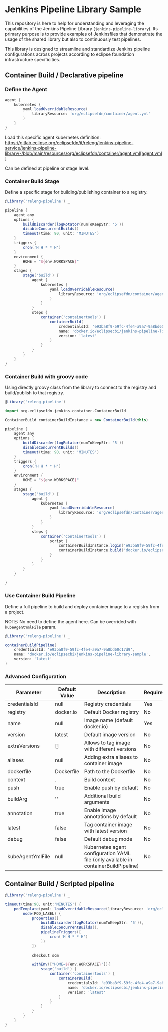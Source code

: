 # Jenkins Pipeline Library Sample

This repository is here to help for understanding and leveraging the capabilities of the Jenkins Pipeline Library (`jenkins-pipeline-library`). Its primary purpose is to provide examples of Jenkinsfiles that demonstrate the usage of the shared library but also to continuously test pipelines. 

This library is designed to streamline and standardize Jenkins pipeline configurations across projects according to eclipse foundation infrastructure specificities.

## Container Build / Declarative pipeline

### Define the Agent

```groovy
agent {
    kubernetes {
        yaml loadOverridableResource(
            libraryResource: 'org/eclipsefdn/container/agent.yml'
        )
    }
}
```

Load this specific agent kubernetes definition: https://gitlab.eclipse.org/eclipsefdn/it/releng/jenkins-pipeline-service/jenkins-pipeline-library/-/blob/main/resources/org/eclipsefdn/container/agent.yml[agent.yml]

Can be defined at pipeline or stage level. 


### Container Build Stage

Define a specific stage for building/publishing container to a registry.

```groovy
@Library('releng-pipeline') _

pipeline {
    agent any
    options {
        buildDiscarder(logRotator(numToKeepStr: '5'))
        disableConcurrentBuilds()
        timeout(time: 90, unit: 'MINUTES')
    }
    triggers {
        cron('H H * * H')
    }
    environment {
        HOME = "${env.WORKSPACE}"
    }
    stages {
        stage('build') {
            agent {
                kubernetes {
                    yaml loadOverridableResource(
                        libraryResource: 'org/eclipsefdn/container/agent.yml'
                    )
                }
            }
            steps {
                container('containertools') {
                    containerBuild(
                        credentialsId: 'e93ba8f9-59fc-4fe4-a9a7-9a8bd60c17d9',
                        name: 'docker.io/eclipsecbi/jenkins-pipeline-library-sample',
                        version: 'latest'
                    )
                }
            }
        }
    }
}
```

### Container Build with groovy code

Using directly groovy class from the library to connect to the registry and build/publish to that registry.

```groovy
@Library('releng-pipeline')

import org.eclipsefdn.jenkins.container.ContainerBuild

ContainerBuild containerBuildInstance = new ContainerBuild(this)

pipeline {
    agent any
    options {
        buildDiscarder(logRotator(numToKeepStr: '5'))
        disableConcurrentBuilds()
        timeout(time: 90, unit: 'MINUTES')
    }
    triggers {
        cron('H H * * H')
    }
    environment {
        HOME = "${env.WORKSPACE}"
    }    
    stages {
        stage('build') {
            agent {
                kubernetes {
                    yaml loadOverridableResource(
                        libraryResource: 'org/eclipsefdn/container/agent.yml'
                    )
                }
            }
            steps {
                container('containertools') {
                    script {
                        containerBuildInstance.login('e93ba8f9-59fc-4fe4-a9a7-9a8bd60c17d9')
                        containerBuildInstance.build('docker.io/eclipsecbi/jenkins-pipeline-library-sample', 'latest')
                    }
                }
            }
        }
    }
    
}
```

### Use Container Build Pipeline

Define a full pipeline to build and deploy container image to a registry from a project.

NOTE: No need to define the agent here. Can be overrided with `kubeAgentYmlFile` param.

```groovy
@Library('releng-pipeline') _

containerBuildPipeline(
    credentialsId: 'e93ba8f9-59fc-4fe4-a9a7-9a8bd60c17d9',
    name: 'docker.io/eclipsecbi/jenkins-pipeline-library-sample',
    version: 'latest'
)
```

### Advanced Configuration


| Parameter         | Default Value | Description                                   | Required  |
| -------------     | --------------| ----------------------------------------------| --------- |
| credentialsId     | null          | Registry credentials                          | Yes       |
| registry          | docker.io     | Default Docker registry                       | No        |
| name              | null          | Image name (default docker.io)                | Yes       |
| version           | latest        | Default image version                         | No        |
| extraVersions     | []            | Allows to tag image with different versions   | No        |
| aliases           | null          | Adding extra aliases to container image       | No        |
| dockerfile        | Dockerfile    | Path to the Dockerfile                        | No        |
| context           | .             | Build context                                 | No        |
| push              | true          | Enable push by default                        | No        |
| buildArg          | ''            | Additional build arguments                    | No        |
| annotation        | true          | Enable image annotations by default           | No        |
| latest            | false         | Tag container image with latest version       | No        |
| debug             | false         | Default debug mode                            | No        |
| kubeAgentYmlFile  | null          | Kubernetes agent configuration YAML file (only available in containerBuildPipeline) | No  |


## Container Build / Scripted pipeline


```groovy
@Library('releng-pipeline') _

timeout(time:90, unit:'MINUTES') {
    podTemplate(yaml: loadOverridableResource(libraryResource: 'org/eclipsefdn/container/agent.yml')) {
        node(POD_LABEL) {
            properties([
                buildDiscarder(logRotator(numToKeepStr: '5')),
                disableConcurrentBuilds(),
                pipelineTriggers([
                    cron('H H * * H')
                ])
            ])
            
            checkout scm

            withEnv(["HOME=${env.WORKSPACE}"]){
                stage('build') {
                    container('containertools') {
                        containerBuild(
                            credentialsId: 'e93ba8f9-59fc-4fe4-a9a7-9a8bd60c17d9',
                            name: 'docker.io/eclipsecbi/jenkins-pipeline-library-sample',
                            version: 'latest'
                        )
                    }
                }
            }
        }
    }
}

```
